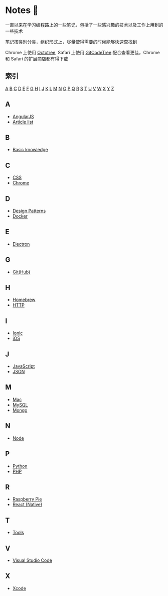 # Notes 📒

一直以来在学习编程路上的一些笔记，包括了一些感兴趣的技术以及工作上用到的一些技术

笔记按类别分类，组织形式上，尽量使得需要的时候能够快速查找到

Chrome 上使用 [Octotree](https://chrome.google.com/webstore/detail/octotree/bkhaagjahfmjljalopjnoealnfndnagc?hl=en-US), Safari 上使用 [GitCodeTree](https://safari-extensions.apple.com/details/?id=com.buunguyen.gitcodetree-M3VJH5E8GQ) 配合查看更佳，Chrome 和 Safari 的扩展商店都有得下载

## 索引

[A](#a)  [B](#b)  [C](#c)  [D](#d)  [E](#e)  [F](#f)  [G](#g)  [H](#h)  [I](#i)  [J](#j)  [K](#k)  [L](#l)  [M](#m)  [N](#n)  [O](#o)  [P](#p)  [Q](#q)  [R](#r)  [S](#s)  [T](#t)  [U](#u)  [V](#v)  [W](#w)  [X](#x)  [Y](#y)  [Z](#z)

## A

- [AngularJS](https://github.com/Monsoir/Notes/blob/master/AngularJS/Best%20Practice.md)
- [Article list](./Articles/Index.md)

## B

- [Basic knowledge](./Basic%20knowledge/Index.md)

## C

- [CSS](./CSS/css-mark.md)
- [Chrome](./Chrome/Index.md)

## D

- [Design Patterns](./Design%20Patterns/index.md)
- [Docker](./Docker/Docker%20base%20usages.md)


## E

- [Electron](./Electron/Index.md)

## G

- [Git(Hub)](https://github.com/Monsoir/Notes/blob/master/Git(Hub)/index.md)

## H

- [Homebrew](./Homebrew/Index.md)
- [HTTP](./HTTP/Index.md)

## I

- [Ionic](./ionic/index.md)
- [iOS](./iOS/index.md)

## J

- [JavaScript](./JavaScript/Index.md)
- [JSON](./JSON/JSON.md)

## M

- [Mac](./Mac/index.md)
- [MySQL](./MySQL/Index.md)
- [Mongo](./Mongo/index.md)

## N

- [Node](./Node/index.md)

## P

- [Python](https://github.com/Monsoir/Notes/blob/master/Python/index.md)
- [PHP](./PHP/index.md)

## R

- [Raspberry Pie](./RaspberryPie/index.md)
- [React (Native)](./React/Index.md)

## T

- [Tools](./Tools/Index.md)

## V

- [Visual Studio Code](./Visual%20Studio%20Code/Index.md)

## X

- [Xcode](./Xcode/Xcode.md)









